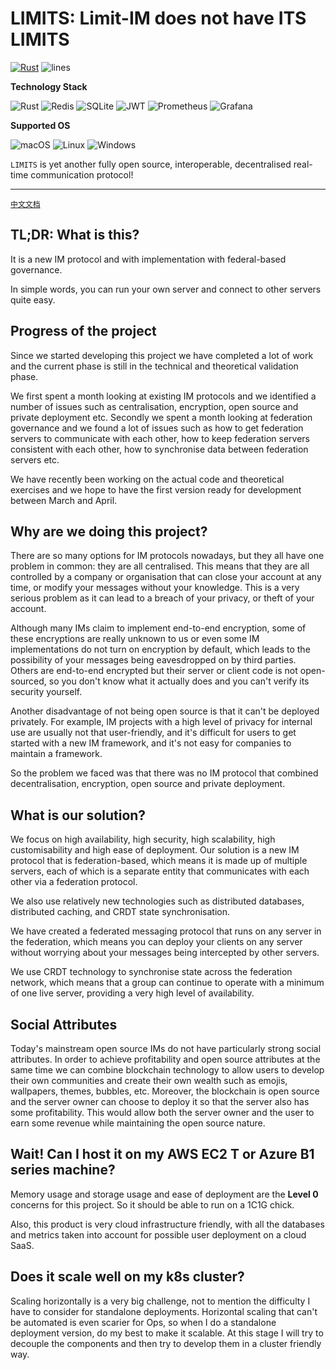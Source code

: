 # LIMITS: Limit-IM does not have ITS LIMITS

[![Rust](https://github.com/Limit-IM/limit-server/actions/workflows/rust.yml/badge.svg)](https://github.com/Limit-IM/limit-server/actions/workflows/rust.yml)
![lines](https://tokei.ekzhang.com/b1/github/limit-im/limit-server)

**Technology Stack**

![Rust](https://img.shields.io/badge/rust-%23000000.svg?style=for-the-badge&logo=rust&logoColor=white)
![Redis](https://img.shields.io/badge/redis-%23DD0031.svg?style=for-the-badge&logo=redis&logoColor=white)
![SQLite](https://img.shields.io/badge/sqlite-%2307405e.svg?style=for-the-badge&logo=sqlite&logoColor=white)
![JWT](https://img.shields.io/badge/JWT-black?style=for-the-badge&logo=JSON%20web%20tokens)
![Prometheus](https://img.shields.io/badge/Prometheus-E6522C?style=for-the-badge&logo=Prometheus&logoColor=white)
![Grafana](https://img.shields.io/badge/grafana-%23F46800.svg?style=for-the-badge&logo=grafana&logoColor=white)

**Supported OS**

![macOS](https://img.shields.io/badge/mac%20os-000000?style=for-the-badge&logo=macos&logoColor=F0F0F0)
![Linux](https://img.shields.io/badge/Linux-FCC624?style=for-the-badge&logo=linux&logoColor=black)
![Windows](https://img.shields.io/badge/Windows-0078D6?style=for-the-badge&logo=windows&logoColor=white)


`LIMITS` is yet another fully open source, interoperable, decentralised real-time communication protocol!

---
[`中文文档`](README.zh-cn.md)

## TL;DR: What is this?

It is a new IM protocol and with implementation with federal-based governance.

In simple words, you can run your own server and connect to other servers quite easy.


## Progress of the project
Since we started developing this project we have completed a lot of work and the current phase is still in the technical and theoretical validation phase.

We first spent a month looking at existing IM protocols and we identified a number of issues such as centralisation, encryption, open source and private deployment etc.
Secondly we spent a month looking at federation governance and we found a lot of issues such as how to get federation servers to communicate with each other, how to keep federation servers consistent with each other, how to synchronise data between federation servers etc.

We have recently been working on the actual code and theoretical exercises and we hope to have the first version ready for development between March and April.


## Why are we doing this project?
There are so many options for IM protocols nowadays, but they all have one problem in common: they are all centralised.
This means that they are all controlled by a company or organisation that can close your account at any time, or modify your messages without your knowledge.
This is a very serious problem as it can lead to a breach of your privacy, or theft of your account.

Although many IMs claim to implement end-to-end encryption, some of these encryptions are really unknown to us or even some IM implementations do not turn on encryption by default, which leads to the possibility of your messages being eavesdropped on by third parties.
Others are end-to-end encrypted but their server or client code is not open-sourced, so you don't know what it actually does and you can't verify its security yourself.

Another disadvantage of not being open source is that it can't be deployed privately. For example, IM projects with a high level of privacy for internal use are usually not that user-friendly, and it's difficult for users to get started with a new IM framework, and it's not easy for companies to maintain a framework.

So the problem we faced was that there was no IM protocol that combined decentralisation, encryption, open source and private deployment.

## What is our solution?
We focus on high availability, high security, high scalability, high customisability and high ease of deployment.
Our solution is a new IM protocol that is federation-based, which means it is made up of multiple servers, each of which is a separate entity that communicates with each other via a federation protocol.

We also use relatively new technologies such as distributed databases, distributed caching, and CRDT state synchronisation.

We have created a federated messaging protocol that runs on any server in the federation, which means you can deploy your clients on any server without worrying about your messages being intercepted by other servers.

We use CRDT technology to synchronise state across the federation network, which means that a group can continue to operate with a minimum of one live server, providing a very high level of availability.

## Social Attributes
Today's mainstream open source IMs do not have particularly strong social attributes. In order to achieve profitability and open source attributes at the same time we can combine blockchain technology to allow users to develop their own communities and create their own wealth such as emojis, wallpapers, themes, bubbles, etc. Moreover, the blockchain is open source and the server owner can choose to deploy it so that the server also has some profitability. This would allow both the server owner and the user to earn some revenue while maintaining the open source nature.



## Wait! Can I host it on my AWS EC2 T or Azure B1 series machine?
Memory usage and storage usage and ease of deployment are the **Level 0** concerns for this project.
So it should be able to run on a 1C1G chick.

Also, this product is very cloud infrastructure friendly, with all the databases and metrics taken into account for possible user deployment on a cloud SaaS.

## Does it scale well on my k8s cluster?
Scaling horizontally is a very big challenge, not to mention the difficulty I have to consider for standalone deployments.
Horizontal scaling that can't be automated is even scarier for Ops, so when I do a standalone deployment version, do my best to make it scalable.
At this stage I will try to decouple the components and then try to develop them in a cluster friendly way.
